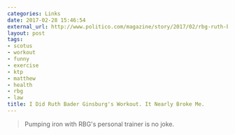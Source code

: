 ```yaml
---
categories: Links
date: 2017-02-28 15:46:54
external_url: http://www.politico.com/magazine/story/2017/02/rbg-ruth-bader-ginsburg-workout-personal-trainer-elena-kagan-stephen-breyer-214821
layout: post
tags:
- scotus
- workout
- funny
- exercise
- ktp
- matthew
- health
- rbg
- law
title: I Did Ruth Bader Ginsburg's Workout. It Nearly Broke Me.
---
```


> Pumping iron with RBG's personal trainer is no joke.
